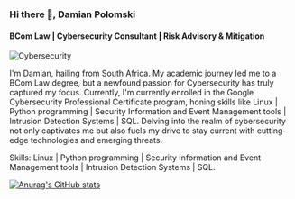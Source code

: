 ### Hi there 👋, Damian Polomski
#### BCom Law | Cybersecurity Consultant | Risk Advisory & Mitigation 
![Cybersecurity ](https://media.licdn.com/dms/image/D4D16AQElRwTNAiePzA/profile-displaybackgroundimage-shrink_350_1400/0/1683775091190?e=1698883200&v=beta&t=CvrK-YuElfDh2R_yXlS88AtVjhWx3RRewOi7VxpJmZE)

I'm Damian, hailing from South Africa. My academic journey led me to a BCom Law degree, but a newfound passion for Cybersecurity has truly captured my focus. Currently, I'm currently enrolled in the Google Cybersecurity Professional Certificate program, honing skills like Linux | Python programming | Security Information and Event Management tools | Intrusion Detection Systems | SQL. Delving into the realm of cybersecurity not only captivates me but also fuels my drive to stay current with cutting-edge technologies and emerging threats.

Skills: Linux | Python programming | Security Information and Event Management tools | Intrusion Detection Systems | SQL.

[![Anurag's GitHub stats](https://github-readme-stats.vercel.app/api?username=Damian-Polomski)](https://github.com/anuraghazra/github-readme-stats)
